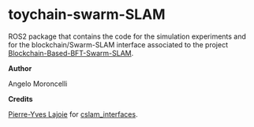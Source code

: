 # toychain-swarm-SLAM
ROS2 package that contains the code for the simulation experiments and for the blockchain/Swarm-SLAM interface associated to the project [Blockchain-Based-BFT-Swarm-SLAM](https://github.com/clmoro/Blockchain-Based-BFT-Swarm-SLAM).

**Author**

Angelo Moroncelli

**Credits**

[Pierre-Yves Lajoie](https://github.com/teksander) for [cslam_interfaces](https://github.com/clmoro/toychain-swarm-SLAM/tree/main/src/cslam_interfaces/cslam_common_interfaces).

